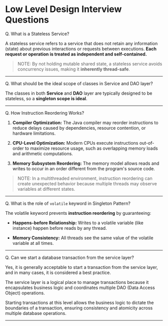 # Low Level Design Interview Questions

Q. What is a Stateless Service?

A stateless service refers to a service that does not retain any information (state) about previous interactions or requests between executions. **Each request or operation is treated as independent and self-contained.**

> NOTE: By not holding mutable shared state, a stateless service avoids concurrency issues, making it **inherently thread-safe**.

---

Q. What should be the ideal scope of classes in Service and DAO layer?

The classes in both **Service** and **DAO** layer are typically designed to be stateless, so a **singleton scope is ideal**.

---

Q. How Instruction Reordering Works?

1. **Compiler Optimization:** The Java compiler may reorder instructions to reduce delays caused by dependencies, resource contention, or hardware limitations.

2. **CPU-Level Optimization:** Modern CPUs execute instructions out-of-order to maximize resource usage, such as overlapping memory loads and arithmetic computations.

3. **Memory Subsystem Reordering:** The memory model allows reads and writes to occur in an order different from the program's source code.

> NOTE: In a multithreaded environment, instruction reordering can create unexpected behavior because multiple threads may observe variables at different states.

---

Q. What is the role of `volatile` keyword in Singleton Pattern?

The volatile keyword prevents **instruction reordering** by guaranteeing:

- **Happens-before Relationship:** Writes to a volatile variable (like instance) happen before reads by any thread.

- **Memory Consistency:** All threads see the same value of the volatile variable at all times.

---

Q. Can we start a database transaction from the service layer?

Yes, it is generally acceptable to start a transaction from the service layer, and in many cases, it is considered a best practice. 

The service layer is a logical place to manage transactions because it encapsulates business logic and coordinates multiple DAO (Data Access Object) operations. 

Starting transactions at this level allows the business logic to dictate the boundaries of a transaction, ensuring consistency and atomicity across multiple database operations.

---







